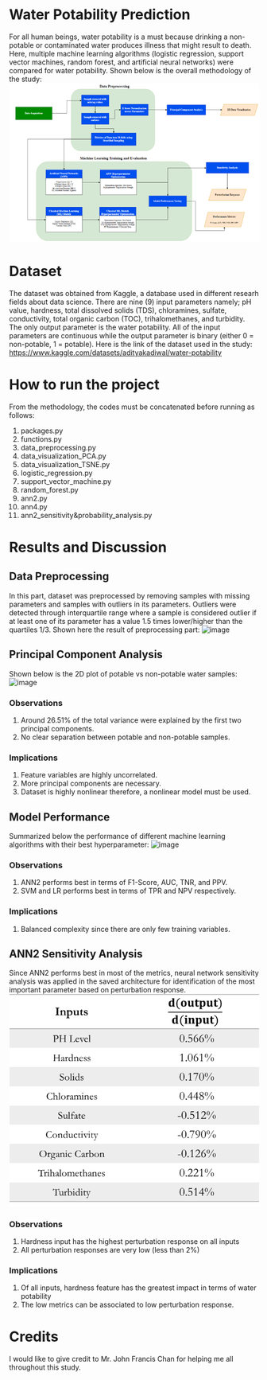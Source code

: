 # Water Potability Prediction
For all human beings, water potability is a must because drinking a non-potable or contaminated water produces illness that might result to death. Here, multiple machine learning algorithms (logistic regression, support vector machines, random forest, and artificial neural networks) were compared for water potability. Shown below is the overall methodology of the study: 
![image](methodology.png)
# Dataset
The dataset was obtained from Kaggle, a database used in different researh fields about data science. There are nine (9) input parameters namely; pH value, hardness, total dissolved solids (TDS), chloramines, sulfate, conductivity, total organic carbon (TOC), trihalomethanes, and turbidity. The only output parameter is the water potability. All of the input parameters are continuous while the output parameter is binary (either 0 = non-potable, 1 = potable). Here is the link of the dataset used in the study: https://www.kaggle.com/datasets/adityakadiwal/water-potability
# How to run the project
From the methodology, the codes must be concatenated before running as follows:
1. packages.py
2. functions.py
3. data_preprocessing.py
4. data_visualization_PCA.py
5. data_visualization_TSNE.py
6. logistic_regression.py
7. support_vector_machine.py
8. random_forest.py
9. ann2.py
10. ann4.py
11. ann2_sensitivity&probability_analysis.py
# Results and Discussion
## Data Preprocessing
In this part, dataset was preprocessed by removing samples with missing parameters and samples with outliers in its parameters. Outliers were detected through interquartile range where a sample is considered outlier if at least one of its parameter has a value 1.5 times lower/higher than the quartiles 1/3. Shown here the result of preprocessing part:
![image](https://github.com/Rob-Christian/Water-Potability-Prediction/assets/59250293/654390df-fa08-44e8-9b12-c2425738d701)
## Principal Component Analysis
Shown below is the 2D plot of potable vs non-potable water samples:
![image](https://github.com/Rob-Christian/Water-Potability-Prediction/assets/59250293/180ef00d-bb66-47dd-8e85-96bf704ca174)
### Observations
1. Around 26.51% of the total variance were explained by the first two principal components.
2. No clear separation between potable and non-potable samples.
### Implications
1. Feature variables are highly uncorrelated.
2. More principal components are necessary.
3. Dataset is highly nonlinear therefore, a nonlinear model must be used.
## Model Performance
Summarized below the performance of different machine learning algorithms with their best hyperparameter:
![image](https://github.com/Rob-Christian/Water-Potability-Prediction/assets/59250293/510ded20-91d5-4ebd-be7f-9c4012e74cad)
### Observations
1. ANN2 performs best in terms of F1-Score, AUC, TNR, and PPV.
2. SVM and LR performs best in terms of TPR and NPV respectively.
### Implications
1. Balanced complexity since there are only few training variables.
## ANN2 Sensitivity Analysis
Since ANN2 performs best in most of the metrics, neural network sensitivity analysis was applied in the saved architecture for identification of the most important parameter based on perturbation response.
![image](image.png)
### Observations
1. Hardness input has the highest perturbation response on all inputs
2. All perturbation responses are very low (less than 2%)
### Implications
1. Of all inputs, hardness feature has the greatest impact in terms of water potability
2. The low metrics can be associated to low perturbation response.
# Credits
I would like to give credit to Mr. John Francis Chan for helping me all throughout this study.
